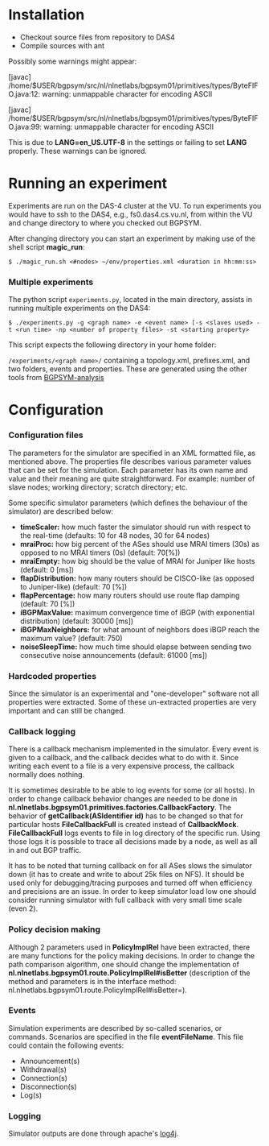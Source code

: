 # Installation

* Checkout source files from repository to DAS4
* Compile sources with ant

Possibly some warnings might appear: 

[javac] /home/$USER/bgpsym/src/nl/nlnetlabs/bgpsym01/primitives/types/ByteFIFO.java:12: warning: unmappable character for encoding ASCII


[javac] /home/$USER/bgpsym/src/nl/nlnetlabs/bgpsym01/primitives/types/ByteFIFO.java:99: warning: unmappable character for encoding ASCII

This is due to **LANG=en_US.UTF-8** in the settings or failing to set **LANG** properly. These warnings can be ignored.

# Running an experiment

Experiments are run on the DAS-4 cluster at the VU. To run experiments you would have to ssh to the DAS4, e.g., fs0.das4.cs.vu.nl, from within the VU and change directory to where you checked out BGPSYM.

After changing directory you can start an experiment by making use of the shell script **magic_run**:

`$ ./magic_run.sh <#nodes> ~/env/properties.xml <duration in hh:mm:ss>`

### Multiple experiments

The python script `experiments.py`, located in the main directory, assists in running multiple experiments on the DAS4:

`$ ./experiments.py -g <graph name> -e <event name> [-s <slaves used> -t <run time> -np <number of property files> -st <starting property>`

This script expects the following directory in your home folder:

`/experiments/<graph name>/` containing a topology.xml, prefixes.xml, and two folders, events and properties. These are generated using the other tools from [BGPSYM-analysis](https://gitlab.nlnetlabs.nl/Rattleshirt/bgpsym-analysis/)

# Configuration

### Configuration files

The parameters for the simulator are specified in an XML formatted file, as mentioned above.
The properties file describes various parameter values that can be set for the simulation.
Each parameter has its own name and value and their meaning are quite straightforward. For example: number of slave nodes; working directory; scratch directory; etc.

Some specific simulator parameters (which defines the behaviour of the simulator) are described below:

* **timeScaler:** how much faster the simulator should run with respect to the real-time (defaults: 10 for 48 nodes, 30 for 64 nodes)
* **mraiProc:** how big percent of the ASes should use MRAI timers (30s) as opposed to no MRAI timers (0s) (default: 70[%])
* **mraiEmpty:** how big should be the value of MRAI for Juniper like hosts (default: 0 [ms]) 
* **flapDistribution:** how many routers should be CISCO-like (as opposed to Juniper-like) (default: 70 [%]) 
* **flapPercentage:** how many routers should use route flap damping (default: 70 [%]) 
* **iBGPMaxValue:** maximum convergence time of iBGP (with exponential distribution) (default: 30000 [ms]) 
* **iBGPMaxNeighbors:** for what amount of neighbors does iBGP reach the maximum value? (default: 750) 
* **noiseSleepTime:** how much time should elapse between sending two consecutive noise announcements (default: 61000 [ms])

### Hardcoded properties
Since the simulator is an experimental and "one-developer" software not all properties were extracted. Some of these un-extracted properties are very important and can still be changed.

### Callback logging
There is a callback mechanism implemented in the simulator.
Every event is given to a callback, and the callback decides what to do with it.
Since writing each event to a file is a very expensive process, the callback normally does nothing. 

It is sometimes desirable to be able to log events for some (or all hosts).
In order to change callback behavior changes are needed to be done in **nl.nlnetlabs.bgpsym01.primitives.factories.CallbackFactory**.
The behavior of **getCallback(ASIdentifier id)** has to be changed so that for particular hosts **FileCallbackFull** is created instead of **CallbackMock**.
**FileCallbackFull** logs events to file in log directory of the specific run.
Using those logs it is possible to trace all decisions made by a node, as well as all in and out BGP traffic. 

It has to be noted that turning callback on for all ASes slows the simulator down (it has to create and write to about 25k files on NFS).
It should be used only for debugging/tracing purposes and turned off when efficiency and precisions are an issue.
In order to keep simulator load low one should consider running simulator with full callback with very small time scale (even 2).

### Policy decision making
Although 2 parameters used in **PolicyImplRel** have been extracted, there are many functions for the policy making decisions.
In order to change the path comparison algorithm, one should change the implementation of **nl.nlnetlabs.bgpsym01.route.PolicyImplRel#isBetter** (description of the method and parameters is in the interface method: nl.nlnetlabs.bgpsym01.route.PolicyImplRel#isBetter=).

### Events

Simulation experiments are described by so-called scenarios, or commands. Scenarios are specified in the file **eventFileName**. This file could contain the following events:

* Announcement(s)
* Withdrawal(s)
* Connection(s)
* Disconnection(s)
* Log(s)

### Logging

Simulator outputs are done through apache's [log4j](http://logging.apache.org/log4j/).

